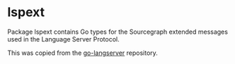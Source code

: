 # lspext

Package lspext contains Go types for the Sourcegraph extended messages used in
the Language Server Protocol.

This was copied from the
[go-langserver](https://github.com/sourcegraph/go-langserver) repository.
